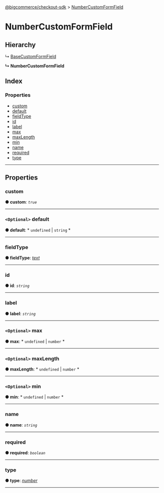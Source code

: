 [@bigcommerce/checkout-sdk](../README.md) > [NumberCustomFormField](../interfaces/numbercustomformfield.md)

# NumberCustomFormField

## Hierarchy

↳  [BaseCustomFormField](basecustomformfield.md)

**↳ NumberCustomFormField**

## Index

### Properties

* [custom](numbercustomformfield.md#custom)
* [default](numbercustomformfield.md#default)
* [fieldType](numbercustomformfield.md#fieldtype)
* [id](numbercustomformfield.md#id)
* [label](numbercustomformfield.md#label)
* [max](numbercustomformfield.md#max)
* [maxLength](numbercustomformfield.md#maxlength)
* [min](numbercustomformfield.md#min)
* [name](numbercustomformfield.md#name)
* [required](numbercustomformfield.md#required)
* [type](numbercustomformfield.md#type)

---

## Properties

<a id="custom"></a>

###  custom

**● custom**: *`true`*

___
<a id="default"></a>

### `<Optional>` default

**● default**: * `undefined` &#124; `string`
*

___
<a id="fieldtype"></a>

###  fieldType

**● fieldType**: *[text](../enums/formfieldfieldtype.md#text)*

___
<a id="id"></a>

###  id

**● id**: *`string`*

___
<a id="label"></a>

###  label

**● label**: *`string`*

___
<a id="max"></a>

### `<Optional>` max

**● max**: * `undefined` &#124; `number`
*

___
<a id="maxlength"></a>

### `<Optional>` maxLength

**● maxLength**: * `undefined` &#124; `number`
*

___
<a id="min"></a>

### `<Optional>` min

**● min**: * `undefined` &#124; `number`
*

___
<a id="name"></a>

###  name

**● name**: *`string`*

___
<a id="required"></a>

###  required

**● required**: *`boolean`*

___
<a id="type"></a>

###  type

**● type**: *[number](../enums/formfieldtype.md#number)*

___


